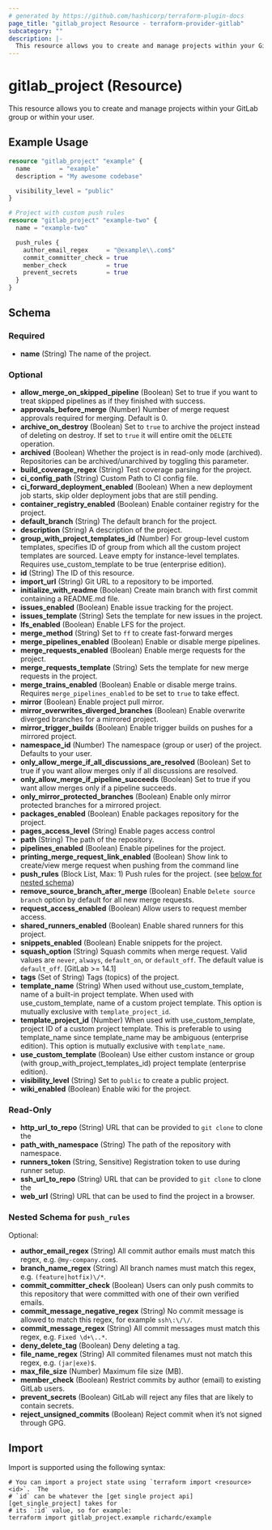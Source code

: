 ```yaml
---
# generated by https://github.com/hashicorp/terraform-plugin-docs
page_title: "gitlab_project Resource - terraform-provider-gitlab"
subcategory: ""
description: |-
  This resource allows you to create and manage projects within your GitLab group or within your user.
---
```


# gitlab_project (Resource)

This resource allows you to create and manage projects within your GitLab group or within your user.

## Example Usage

```terraform
resource "gitlab_project" "example" {
  name        = "example"
  description = "My awesome codebase"

  visibility_level = "public"
}

# Project with custom push rules
resource "gitlab_project" "example-two" {
  name = "example-two"

  push_rules {
    author_email_regex     = "@example\\.com$"
    commit_committer_check = true
    member_check           = true
    prevent_secrets        = true
  }
}
```

<!-- schema generated by tfplugindocs -->
## Schema

### Required

- **name** (String) The name of the project.

### Optional

- **allow_merge_on_skipped_pipeline** (Boolean) Set to true if you want to treat skipped pipelines as if they finished with success.
- **approvals_before_merge** (Number) Number of merge request approvals required for merging. Default is 0.
- **archive_on_destroy** (Boolean) Set to `true` to archive the project instead of deleting on destroy. If set to `true` it will entire omit the `DELETE` operation.
- **archived** (Boolean) Whether the project is in read-only mode (archived). Repositories can be archived/unarchived by toggling this parameter.
- **build_coverage_regex** (String) Test coverage parsing for the project.
- **ci_config_path** (String) Custom Path to CI config file.
- **ci_forward_deployment_enabled** (Boolean) When a new deployment job starts, skip older deployment jobs that are still pending.
- **container_registry_enabled** (Boolean) Enable container registry for the project.
- **default_branch** (String) The default branch for the project.
- **description** (String) A description of the project.
- **group_with_project_templates_id** (Number) For group-level custom templates, specifies ID of group from which all the custom project templates are sourced. Leave empty for instance-level templates. Requires use_custom_template to be true (enterprise edition).
- **id** (String) The ID of this resource.
- **import_url** (String) Git URL to a repository to be imported.
- **initialize_with_readme** (Boolean) Create main branch with first commit containing a README.md file.
- **issues_enabled** (Boolean) Enable issue tracking for the project.
- **issues_template** (String) Sets the template for new issues in the project.
- **lfs_enabled** (Boolean) Enable LFS for the project.
- **merge_method** (String) Set to `ff` to create fast-forward merges
- **merge_pipelines_enabled** (Boolean) Enable or disable merge pipelines.
- **merge_requests_enabled** (Boolean) Enable merge requests for the project.
- **merge_requests_template** (String) Sets the template for new merge requests in the project.
- **merge_trains_enabled** (Boolean) Enable or disable merge trains. Requires `merge_pipelines_enabled` to be set to `true` to take effect.
- **mirror** (Boolean) Enable project pull mirror.
- **mirror_overwrites_diverged_branches** (Boolean) Enable overwrite diverged branches for a mirrored project.
- **mirror_trigger_builds** (Boolean) Enable trigger builds on pushes for a mirrored project.
- **namespace_id** (Number) The namespace (group or user) of the project. Defaults to your user.
- **only_allow_merge_if_all_discussions_are_resolved** (Boolean) Set to true if you want allow merges only if all discussions are resolved.
- **only_allow_merge_if_pipeline_succeeds** (Boolean) Set to true if you want allow merges only if a pipeline succeeds.
- **only_mirror_protected_branches** (Boolean) Enable only mirror protected branches for a mirrored project.
- **packages_enabled** (Boolean) Enable packages repository for the project.
- **pages_access_level** (String) Enable pages access control
- **path** (String) The path of the repository.
- **pipelines_enabled** (Boolean) Enable pipelines for the project.
- **printing_merge_request_link_enabled** (Boolean) Show link to create/view merge request when pushing from the command line
- **push_rules** (Block List, Max: 1) Push rules for the project. (see [below for nested schema](#nestedblock--push_rules))
- **remove_source_branch_after_merge** (Boolean) Enable `Delete source branch` option by default for all new merge requests.
- **request_access_enabled** (Boolean) Allow users to request member access.
- **shared_runners_enabled** (Boolean) Enable shared runners for this project.
- **snippets_enabled** (Boolean) Enable snippets for the project.
- **squash_option** (String) Squash commits when merge request. Valid values are `never`, `always`, `default_on`, or `default_off`. The default value is `default_off`. [GitLab >= 14.1]
- **tags** (Set of String) Tags (topics) of the project.
- **template_name** (String) When used without use_custom_template, name of a built-in project template. When used with use_custom_template, name of a custom project template. This option is mutually exclusive with `template_project_id`.
- **template_project_id** (Number) When used with use_custom_template, project ID of a custom project template. This is preferable to using template_name since template_name may be ambiguous (enterprise edition). This option is mutually exclusive with `template_name`.
- **use_custom_template** (Boolean) Use either custom instance or group (with group_with_project_templates_id) project template (enterprise edition).
- **visibility_level** (String) Set to `public` to create a public project.
- **wiki_enabled** (Boolean) Enable wiki for the project.

### Read-Only

- **http_url_to_repo** (String) URL that can be provided to `git clone` to clone the
- **path_with_namespace** (String) The path of the repository with namespace.
- **runners_token** (String, Sensitive) Registration token to use during runner setup.
- **ssh_url_to_repo** (String) URL that can be provided to `git clone` to clone the
- **web_url** (String) URL that can be used to find the project in a browser.

<a id="nestedblock--push_rules"></a>
### Nested Schema for `push_rules`

Optional:

- **author_email_regex** (String) All commit author emails must match this regex, e.g. `@my-company.com$`.
- **branch_name_regex** (String) All branch names must match this regex, e.g. `(feature|hotfix)\/*`.
- **commit_committer_check** (Boolean) Users can only push commits to this repository that were committed with one of their own verified emails.
- **commit_message_negative_regex** (String) No commit message is allowed to match this regex, for example `ssh\:\/\/`.
- **commit_message_regex** (String) All commit messages must match this regex, e.g. `Fixed \d+\..*`.
- **deny_delete_tag** (Boolean) Deny deleting a tag.
- **file_name_regex** (String) All commited filenames must not match this regex, e.g. `(jar|exe)$`.
- **max_file_size** (Number) Maximum file size (MB).
- **member_check** (Boolean) Restrict commits by author (email) to existing GitLab users.
- **prevent_secrets** (Boolean) GitLab will reject any files that are likely to contain secrets.
- **reject_unsigned_commits** (Boolean) Reject commit when it’s not signed through GPG.

## Import

Import is supported using the following syntax:

```shell
# You can import a project state using `terraform import <resource> <id>`.  The
# `id` can be whatever the [get single project api][get_single_project] takes for
# its `:id` value, so for example:
terraform import gitlab_project.example richardc/example
```
